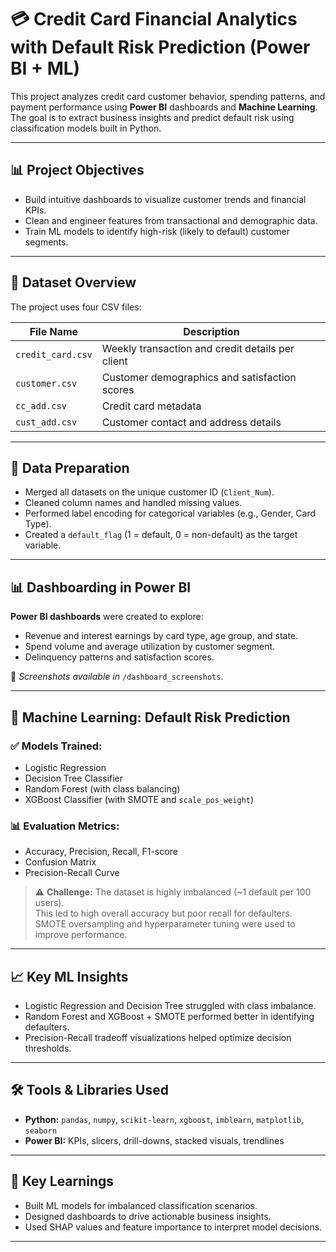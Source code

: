 # 💳 Credit Card Financial Analytics with Default Risk Prediction (Power BI + ML)

This project analyzes credit card customer behavior, spending patterns, and payment performance using **Power BI** dashboards and **Machine Learning**. The goal is to extract business insights and predict default risk using classification models built in Python.

---

## 📊 Project Objectives

- Build intuitive dashboards to visualize customer trends and financial KPIs.
- Clean and engineer features from transactional and demographic data.
- Train ML models to identify high-risk (likely to default) customer segments.

---

## 📁 Dataset Overview

The project uses four CSV files:

| File Name         | Description                                         |
|-------------------|-----------------------------------------------------|
| `credit_card.csv` | Weekly transaction and credit details per client    |
| `customer.csv`    | Customer demographics and satisfaction scores       |
| `cc_add.csv`      | Credit card metadata                                |
| `cust_add.csv`    | Customer contact and address details                |

---

## 🧹 Data Preparation

- Merged all datasets on the unique customer ID (`Client_Num`).
- Cleaned column names and handled missing values.
- Performed label encoding for categorical variables (e.g., Gender, Card Type).
- Created a `default_flag` (1 = default, 0 = non-default) as the target variable.

---

## 📊 Dashboarding in Power BI

**Power BI dashboards** were created to explore:

- Revenue and interest earnings by card type, age group, and state.
- Spend volume and average utilization by customer segment.
- Delinquency patterns and satisfaction scores.

📸 _Screenshots available in_ `/dashboard_screenshots`.

---

## 🤖 Machine Learning: Default Risk Prediction

### ✅ Models Trained:

- Logistic Regression  
- Decision Tree Classifier  
- Random Forest (with class balancing)  
- XGBoost Classifier (with SMOTE and `scale_pos_weight`)  

### 📊 Evaluation Metrics:

- Accuracy, Precision, Recall, F1-score  
- Confusion Matrix  
- Precision-Recall Curve

> ⚠️ **Challenge:** The dataset is highly imbalanced (~1 default per 100 users).  
> This led to high overall accuracy but poor recall for defaulters.  
> SMOTE oversampling and hyperparameter tuning were used to improve performance.

---

## 📈 Key ML Insights

- Logistic Regression and Decision Tree struggled with class imbalance.
- Random Forest and XGBoost + SMOTE performed better in identifying defaulters.
- Precision-Recall tradeoff visualizations helped optimize decision thresholds.

---

## 🛠️ Tools & Libraries Used

- **Python:** `pandas`, `numpy`, `scikit-learn`, `xgboost`, `imblearn`, `matplotlib`, `seaborn`  
- **Power BI:** KPIs, slicers, drill-downs, stacked visuals, trendlines  

---

## 📌 Key Learnings

- Built ML models for imbalanced classification scenarios.
- Designed dashboards to drive actionable business insights.
- Used SHAP values and feature importance to interpret model decisions.

---


